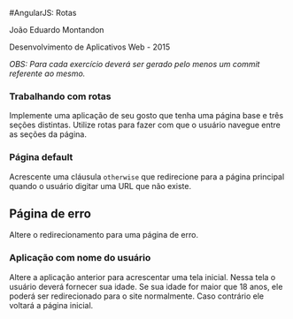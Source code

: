 #AngularJS: Rotas

João Eduardo Montandon

Desenvolvimento de Aplicativos Web - 2015

*OBS: Para cada exercício deverá ser gerado pelo menos um commit referente ao mesmo.*

### Trabalhando com rotas

Implemente uma aplicação de seu gosto que tenha uma página base e três seções distintas. Utilize rotas para fazer com que o usuário navegue entre as seções da página.

### Página default

Acrescente uma cláusula `otherwise` que redirecione para a página principal quando o usuário digitar uma URL que não existe.

## Página de erro

Altere o redirecionamento para uma página de erro.

### Aplicação com nome do usuário

Altere a aplicação anterior para acrescentar uma tela inicial. Nessa tela o usuário deverá fornecer sua idade. Se sua idade for maior que 18 anos, ele poderá ser redirecionado para o site normalmente. Caso contrário ele voltará a página inicial.
